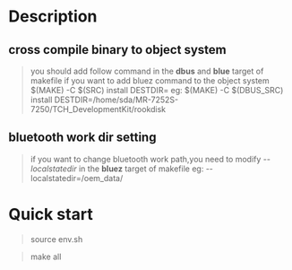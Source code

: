 # Description

## cross compile binary to object system
> you should add follow command in the **dbus** and **blue** target of makefile if you want to add bluez command to the object system
>	$(MAKE) -C $(SRC) install DESTDIR=<roofs>
> eg:
> $(MAKE) -C $(DBUS_SRC) install DESTDIR=/home/sda/MR-7252S-7250/TCH_DevelopmentKit/rookdisk

## bluetooth work dir setting
> if you want to change bluetooth work path,you need to modify *--localstatedir* in the **bluez** target of makefile
> eg:
> --localstatedir=/oem_data/
> 

# Quick start

> source env.sh

> make all
